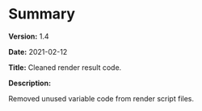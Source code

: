 # Summary

**Version:** 1.4

**Date:** 2021-02-12

**Title:** Cleaned render result code.

**Description:**

Removed unused variable code from render script files.